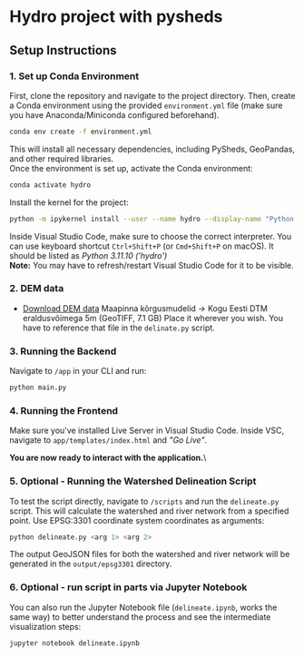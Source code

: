 # Hydro project with pysheds #

## Setup Instructions ##

### 1. Set up Conda Environment ###
First, clone the repository and navigate to the project directory. Then, create a Conda environment using the provided `environment.yml` file (make sure you have Anaconda/Miniconda configured beforehand).

```bash
conda env create -f environment.yml
```
This will install all necessary dependencies, including PySheds, GeoPandas, and other required libraries.\
Once the environment is set up, activate the Conda environment:

```bash
conda activate hydro
```
Install the kernel for the project:

```bash
python -m ipykernel install --user --name hydro --display-name "Python (hydro)"

```
Inside Visual Studio Code, make sure to choose the correct interpreter. You can use keyboard shortcut `Ctrl+Shift+P` (or `Cmd+Shift+P` on macOS). It should be listed as _Python 3.11.10 ('hydro')_\
__Note:__ You may have to refresh/restart Visual Studio Code for it to be visible. 


### 2. DEM data ###
- [Download DEM data](https://geoportaal.maaamet.ee/est/Ruumiandmed/Korgusandmed/Laadi-korgusandmed-alla-p614.html) 
Maapinna kõrgusmudelid -> Kogu Eesti DTM eraldusvõimega 5m (GeoTIFF, 7.1 GB)
Place it wherever you wish. You have to reference that file in the `delinate.py` script.


### 3. Running the Backend ###
Navigate to `/app` in your CLI and run:
```bash
python main.py
```


### 4. Running the Frontend ###
Make sure you've installed Live Server in Visual Studio Code. 
Inside VSC, navigate to `app/templates/index.html` and _"Go Live"_.

__You are now ready to interact with the application.__\


### 5. Optional - Running the Watershed Delineation Script ###
To test the script directly, navigate to `/scripts` and run the `delineate.py` script. This will calculate the watershed and river network from a specified point. Use EPSG:3301 coordinate system coordinates as arguments:

```bash
python delineate.py <arg 1> <arg 2>
```
The output GeoJSON files for both the watershed and river network will be generated in the `output/epsg3301` directory.


### 6. Optional - run script in parts via Jupyter Notebook ###
You can also run the Jupyter Notebook file (`delineate.ipynb`, works the same way) to better understand the process and see the intermediate visualization steps:

```bash
jupyter notebook delineate.ipynb
```
